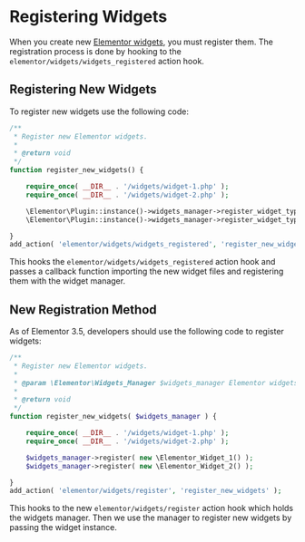 # Registering Widgets

When you create new [Elementor widgets](/widgets/), you must register them. The registration process is done by hooking to the `elementor/widgets/widgets_registered` action hook.

## Registering New Widgets

To register new widgets use the following code:

```php
/**
 * Register new Elementor widgets.
 *
 * @return void
 */
function register_new_widgets() {

	require_once( __DIR__ . '/widgets/widget-1.php' );
	require_once( __DIR__ . '/widgets/widget-2.php' );

	\Elementor\Plugin::instance()->widgets_manager->register_widget_type( new \Elementor_Widget_1() );
	\Elementor\Plugin::instance()->widgets_manager->register_widget_type( new \Elementor_Widget_2() );

}
add_action( 'elementor/widgets/widgets_registered', 'register_new_widgets' );
```

This hooks the `elementor/widgets/widgets_registered` action hook and passes a callback function importing the new widget files and registering them with the widget manager.

## New Registration Method

As of Elementor 3.5, developers should use the following code to register widgets:

```php
/**
 * Register new Elementor widgets.
 *
 * @param \Elementor\Widgets_Manager $widgets_manager Elementor widgets manager.
 *
 * @return void
 */
function register_new_widgets( $widgets_manager ) {

	require_once( __DIR__ . '/widgets/widget-1.php' );
	require_once( __DIR__ . '/widgets/widget-2.php' );

	$widgets_manager->register( new \Elementor_Widget_1() );
	$widgets_manager->register( new \Elementor_Widget_2() );

}
add_action( 'elementor/widgets/register', 'register_new_widgets' );
```

This hooks to the new `elementor/widgets/register` action hook which holds the widgets manager. Then we use the manager to register new widgets by passing the widget instance.
